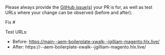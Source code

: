 Please always provide the [GitHub issue(s)](../issues) your PR is for, as well as test URLs where your change can be observed (before and after):

Fix #<gh-issue-id>

Test URLs:
- Before: https://main--aem-boilerplate-xwalk--jgilliam-magento.hlx.live/
- After: https://<branch>--aem-boilerplate-xwalk--jgilliam-magento.hlx.live/
